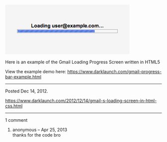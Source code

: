 <img alt="" src="/img/uploads/2012-12/gmail-loading-progress-bar.png" />

Here is an example of the Gmail Loading Progress Screen written in HTML5

View the example demo here: <a href="/gmail-progress-bar-example.html">https://www.darklaunch.com/gmail-progress-bar-example.html</a>

---

Posted Dec 14, 2012.

https://www.darklaunch.com/2012/12/14/gmail-s-loading-screen-in-html-css.html

---

1 comment

<ol>
    <li>
        <div>
            anonymous &ndash; Apr 25, 2013
            <div>
thanks for the code bro
            </div>
        </div>
    </li>
</ol>
